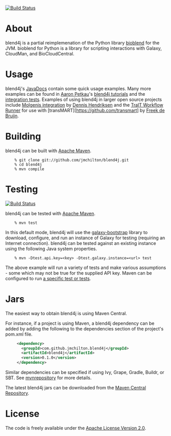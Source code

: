 [![Build Status](https://travis-ci.org/jmchilton/blend4j.png?branch=master)](https://travis-ci.org/jmchilton/blend4j)

# About

blend4j is a partial reimplemenation of the Python library [bioblend][1]
for the JVM. bioblend for Python is a library for scripting interactions
with Galaxy, CloudMan, and BioCloudCentral.

[1]: https://github.com/afgane/bioblend

# Usage

blend4j's [JavaDocs][api] contain some quick usage examples. Many more
examples can be found in  [Aaron Petkau][apetkau]'s [blend4j tutorials][tutorial]
and the [integration tests][tests]. Examples of using
blend4j in larger open source projects include [Molgenis integration][molgensis] by [Dennis Hendriksen][dennishendriksen] and the
[TraIT Workflow Runner][trait] for use with
[transMART][https://github.com/transmart] by [Freek de Bruijn][freekdb].

[api]: http://jmchilton.github.io/blend4j/apidocs/
[tutorial]: https://github.com/apetkau/blend4j-tutorials
[tests]: https://github.com/jmchilton/blend4j/tree/master/src/test/java/com/github/jmchilton/blend4j/galaxy
[molgensis]: https://github.com/molgenis/molgenis/commit/57d229a8d36fa9dae1155685e85187399863057f
[transmart]: https://github.com/transmart
[trait]: https://github.com/jmchilton/blend4j
[apetkau]: https://github.com/apetkau
[freekdb]: https://github.com/freekdb
[dennishendriksen]: https://github.com/dennishendriksen

# Building

blend4j can be built with [Apache Maven][b1].

        % git clone git://github.com/jmchilton/blend4j.git
        % cd blend4j
        % mvn compile

# Testing

[![Build Status](https://travis-ci.org/jmchilton/blend4j.png?branch=master)](https://travis-ci.org/jmchilton/blend4j)

blend4j can be tested with [Apache Maven][b1].

        % mvn test 

In this default mode, blend4j will use the [galaxy-bootstrap][t1] library to download, configure,
and run an instance of Galaxy for testing (requiring an Internet connection). blend4j can be tested against an existing instance using the following Java system properties.

        % mvn -Dtest.api.key=<key> -Dtest.galaxy.instance=<url> test

The above example will run a variety of tests and make various assumptions - some which may not be true for the supplied API key. Maven can be configured to run [a specific test or tests][t2].

[b1]: http://maven.apache.org/
[t1]: https://github.com/jmchilton/galaxy-bootstrap
[t2]: http://maven.apache.org/surefire/maven-surefire-plugin/examples/single-test.html

# Jars

The easiest way to obtain blend4j is using Maven Central. 

For instance, if a project is using Maven, a blend4j dependency can be added by 
adding the following to the dependencies section of the project's pom.xml file.

```xml
     <dependency>
       <groupId>com.github.jmchilton.blend4j</groupId>
       <artifactId>blend4j</artifactId>
       <version>0.1.0</version>
     </dependency>
```

Similar dependencies can be specified if using Ivy, Grape, Gradle, Buildr, or SBT. 
See [mvnrepository][d1] for more details.


The latest blend4j jars can be downloaded from the [Maven Central Repository][d0].

[d0]: http://search.maven.org/#search%7Cga%7C1%7Cg%3A%22com.github.jmchilton.blend4j%22
[d1]: http://mvnrepository.com/artifact/com.github.jmchilton.blend4j/blend4j/

# License

The code is freely available under the [Apache License Version 2.0][l1].

[l1]: http://www.apache.org/licenses/LICENSE-2.0.html

